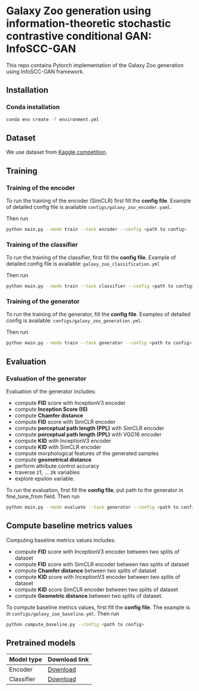 # Galaxy Zoo generation using information-theoretic stochastic contrastive conditional GAN: InfoSCC-GAN

This repo contains Pytorch implementation of the Galaxy Zoo generation using InfoSCC-GAN framework.

## Installation
### Conda installation
```bash
conda env create -f environment.yml
```

## Dataset
We use dataset from [Kaggle competition](https://www.kaggle.com/c/galaxy-zoo-the-galaxy-challenge).

## Training
### Training of the encoder
To run the training of the encoder (SimCLR) first fill the **config file**. Example of detailed config file is available `configs/galaxy_zoo_encoder.yaml`.

Then run
```bash
python main.py --mode train --task encoder --config <path to config>
```

### Training of the classifier
To run the training of the classifier, first fill the **config file**. Example of detailed config file is available: `galaxy_zoo_classification.yml`

Then run
```bash
python main.py --mode train --task classifier --config <path to config>
```

### Training of the generator
To run the training of the generator, fill the **config file**. Examples of detailed config is available: `configs/galaxy_zoo_generation.yml`.

Then run
```bash
python main.py --mode train --task generator --config <path to config>
```

## Evaluation
### Evaluation of the generator

Evaluation of the generator includes: 
- compute **FID** score with InceptionV3 encoder
- compute **Inception Score (IS)**
- compute **Chamfer distance**
- compute **FID** score with SimCLR encoder 
- compute **perceptual path length (PPL)** with SimCLR encoder
- compute **perceptual path length (PPL)** with VGG16 encoder
- compute **KID** with InceptionV3 encoder
- compute **KID** with SimCLR encoder
- compute morphological features of the generated samples
- compute **geometrical distance**
- perform attribute control accuracy 
- traverse z1, ... zk variables
- explore epsilon variable.

To run the evaluation, first fill the **config file**, put path to the generator in fine_tune_from field. Then run

```bash
python main.py --mode evaluate --task generator --config <path to config>
```

## Compute baseline metrics values

Computing baseline metrics values includes:
- compute **FID** score with InceptionV3 encoder between two splits of dataset
- compute **FID** score with SimCLR encoder between two splits of dataset
- compute **Chamfer distance** between two splits of dataset
- compute **KID** score with InceptionV3 encoder between two splits of dataset
- compute **KID** score SimCLR encoder between two splits of dataset
- compute **Geometric distance** between two splits of dataset.

To compute baseline metrics values, first fill the **config file**. The example is in `configs/galaxy_zoo_baseline.yml`. Then run
```bash
python compute_baseline.py --config <path to config>
```

## Pretrained models
|Model type|Download link|
|----------|-------------|
|Encoder   |[Download](https://drive.google.com/file/d/1lOXiTBcbI3AnoNiFmrk_1keQVKqbAwjB/view?usp=sharing)|
|Classifier|[Download](https://drive.google.com/file/d/1B9SMUFFldvDEgHrUQVmFTPSxuiRZ3sfk/view?usp=sharing)|
